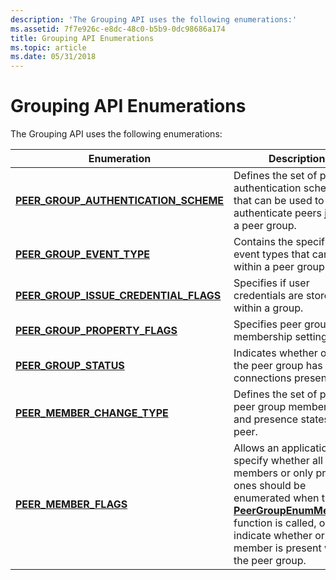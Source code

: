 ```yaml
---
description: 'The Grouping API uses the following enumerations:'
ms.assetid: 7f7e926c-e8dc-48c0-b5b9-0dc98686a174
title: Grouping API Enumerations
ms.topic: article
ms.date: 05/31/2018
---
```


# Grouping API Enumerations

The Grouping API uses the following enumerations:



| Enumeration                                                                        | Description                                                                                                                                                                                                                                               |
|------------------------------------------------------------------------------------|-----------------------------------------------------------------------------------------------------------------------------------------------------------------------------------------------------------------------------------------------------------|
| [**PEER\_GROUP\_AUTHENTICATION\_SCHEME**](/windows/desktop/api/P2P/ne-p2p-peer_group_authentication_scheme)    | Defines the set of possible authentication schemes that can be used to authenticate peers joining a peer group.                                                                                                                                           |
| [**PEER\_GROUP\_EVENT\_TYPE**](/windows/desktop/api/P2P/ne-p2p-peer_group_event_type)                          | Contains the specific peer event types that can occur within a peer group.                                                                                                                                                                                |
| [**PEER\_GROUP\_ISSUE\_CREDENTIAL\_FLAGS**](/windows/win32/api/p2p/ne-p2p-peer_group_issue_credential_flags) | Specifies if user credentials are stored within a group.                                                                                                                                                                                                  |
| [**PEER\_GROUP\_PROPERTY\_FLAGS**](/windows/desktop/api/P2P/ne-p2p-peer_group_property_flags)                  | Specifies peer group membership settings.                                                                                                                                                                                                                 |
| [**PEER\_GROUP\_STATUS**](/windows/desktop/api/P2P/ne-p2p-peer_group_status)                                   | Indicates whether or not the peer group has connections present.                                                                                                                                                                                          |
| [**PEER\_MEMBER\_CHANGE\_TYPE**](/windows/desktop/api/P2P/ne-p2p-peer_member_change_type)                      | Defines the set of possible peer group membership and presence states for a peer.                                                                                                                                                                         |
| [**PEER\_MEMBER\_FLAGS**](/windows/desktop/api/P2P/ne-p2p-peer_member_flags)                                   | Allows an application to specify whether all members or only present ones should be enumerated when the [**PeerGroupEnumMembers**](/windows/desktop/api/P2P/nf-p2p-peergroupenummembers) function is called, or to indicate whether or not a member is present within the peer group. |



 

 

 



